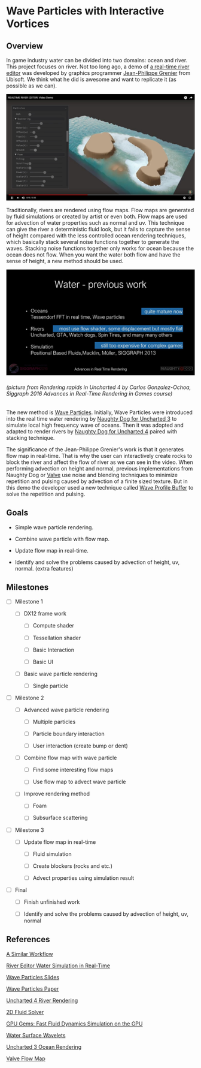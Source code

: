 Wave Particles with Interactive Vortices
========================

## Overview 

In game industry water can be divided into two domains: ocean and river. This project focuses on river. Not too long ago, a demo of [a real-time river editor](https://80.lv/articles/river-editor-water-simulation-in-real-time/) was developed by graphics programmer [Jean-Philippe Grenier](http://jpgrenier.org/) from Ubisoft. We think what he did is awesome and want to replicate it (as possible as we can).

[![](img/1.jpg)](https://www.youtube.com/watch?v=--B6QZKwsdA)

Traditionally, rivers are rendered using flow maps. Flow maps are generated by fluid simulations or created by artist or even both. Flow maps are used for advection of water properties such as normal and uv. This technique can give the river a deterministic fluid look, but it fails to capture the sense of height compared with the less controlled ocean rendering techniques, which basically stack several noise functions together to generate the waves. Stacking noise functions together only works for ocean because the ocean does not flow. When you want the water both flow and have the sense of height, a new method should be used.

![](img/2.JPG)

###### (picture from Rendering rapids in Uncharted 4 by Carlos Gonzalez-Ochoa, Siggraph 2016 Advances in Real-Time Rendering in Games course)

The new method is [Wave Particles](http://www.cemyuksel.com/research/waveparticles/waveparticles_sketch_slides.pdf). Initially, Wave Particles were introduced into the real time water rendering by [Naughty Dog for Uncharted 3](https://www.gdcvault.com/play/1015309/Water-Technology-of) to simulate local high frequency wave of oceans. Then it was adopted and adapted to render rivers by [Naughty Dog for Uncharted 4](http://advances.realtimerendering.com/s2016/s16_ramy_final.pptx) paired with stacking technique.

The significance of the Jean-Philippe Grenier's work is that it generates flow map in real-time. That is why the user can interactively create rocks to block the river and affect the flow of river as we can see in the video. When performing advection on height and normal, previous implementations from Naughty Dog or [Valve](http://advances.realtimerendering.com/s2010/Vlachos-Waterflow(SIGGRAPH%202010%20Advanced%20RealTime%20Rendering%20Course).pdf) use noise and blending techniques to minimize repetition and pulsing caused by advection of a finite sized texture. But in this demo the developer used a new technique called [Wave Profile Buffer](http://pub.ist.ac.at/group_wojtan/projects/2018_Jeschke_WaterSurfaceWavelets/WaterSurfaceWavelets.pdf) to solve the repetition and pulsing.

## Goals

* Simple wave particle rendering.

* Combine wave particle with flow map.

* Update flow map in real-time.

* Identify and solve the problems caused by advection of height, uv, normal. (extra features)

## Milestones

- [ ] Milestone 1

  - [ ] DX12 frame work
  
    - [ ] Compute shader

    - [ ] Tessellation shader

    - [ ] Basic Interaction

    - [ ] Basic UI

  - [ ] Basic wave particle rendering

    - [ ] Single particle

- [ ] Milestone 2

  - [ ] Advanced wave particle rendering

    - [ ] Multiple particles

    - [ ] Particle boundary interaction

    - [ ] User interaction (create bump or dent) 

  - [ ] Combine flow map with wave particle

    - [ ] Find some interesting flow maps

    - [ ] Use flow map to advect wave particle

  - [ ] Improve rendering method

    - [ ] Foam

    - [ ] Subsurface scattering

- [ ] Milestone 3

  - [ ] Update flow map in real-time

    - [ ] Fluid simulation

    - [ ] Create blockers (rocks and etc.)

    - [ ] Advect properties using simulation result

- [ ] Final

  - [ ] Finish unfinished work

  - [ ] Identify and solve the problems caused by advection of height, uv, normal

## References

[A Similar Workflow](https://pdfs.semanticscholar.org/f548/cc7476e2e7e53b42befa19a376b61d12c7e9.pdf)

[River Editor Water Simulation in Real-Time](https://80.lv/articles/river-editor-water-simulation-in-real-time/)

[Wave Particles Slides](http://www.cemyuksel.com/research/waveparticles/waveparticles_sketch_slides.pdf)

[Wave Particles Paper](http://www.cemyuksel.com/research/waveparticles/cem_yuksel_dissertation.pdf)

[Uncharted 4 River Rendering](http://advances.realtimerendering.com/s2016/s16_ramy_final.pptx)

[2D Fluid Solver](https://prideout.net/blog/old/blog/index.html@p=58.html)

[GPU Gems: Fast Fluid Dynamics Simulation on the GPU](https://developer.nvidia.com/gpugems/GPUGems/gpugems_ch38.html)

[Water Surface Wavelets](http://pub.ist.ac.at/group_wojtan/projects/2018_Jeschke_WaterSurfaceWavelets/WaterSurfaceWavelets.pdf)

[Uncharted 3 Ocean Rendering](https://www.gdcvault.com/play/1015309/Water-Technology-of)

[Valve Flow Map](http://advances.realtimerendering.com/s2010/Vlachos-Waterflow(SIGGRAPH%202010%20Advanced%20RealTime%20Rendering%20Course).pdf)
